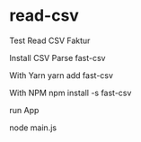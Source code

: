 # read-csv
Test Read CSV Faktur

Install CSV Parse 
fast-csv

With Yarn
yarn add fast-csv 

With NPM
npm install -s fast-csv

run App

node main.js
